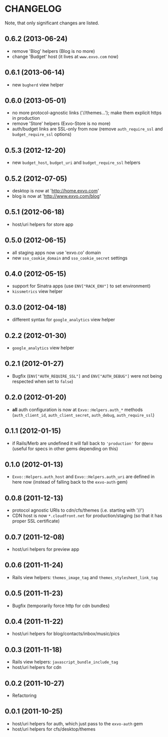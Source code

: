 # CHANGELOG

Note, that only significant changes are listed.

## 0.6.2 (2013-06-24)

* remove 'Blog' helpers (Blog is no more)
* change 'Budget' host (it lives at `www.exvo.com` now)


## 0.6.1 (2013-06-14)

* new `bugherd` view helper


## 0.6.0 (2013-05-01)

* no more protocol-agnostic links ('//themes...'); make them explicit https in production
* remove 'Store' helpers (Exvo-Store is no more)
* auth/budget links are SSL-only from now (remove `auth_require_ssl` and `budget_require_ssl` options)


## 0.5.3 (2012-12-20)

* new `budget_host`, `budget_uri` and `budget_require_ssl` helpers


## 0.5.2 (2012-07-05)

* desktop is now at 'http://home.exvo.com'
* blog is now at 'http://www.exvo.com/blog'


## 0.5.1 (2012-06-18)

* host/uri helpers for store app


## 0.5.0 (2012-06-15)

* all staging apps now use 'exvo.co' domain
* new `sso_cookie_domain` and `sso_cookie_secret` settings


## 0.4.0 (2012-05-15)

* support for Sinatra apps (use `ENV["RACK_ENV"]` to set environment)
* `kissmetrics` view helper


## 0.3.0 (2012-04-18)

* different syntax for `google_analytics` view helper


## 0.2.2 (2012-01-30)

* `google_analytics` view helper


## 0.2.1 (2012-01-27)

* Bugfix (`ENV["AUTH_REQUIRE_SSL"]` and `ENV["AUTH_DEBUG"]` were not being respected when set to `false`)


## 0.2.0 (2012-01-20)

* **all** auth configuration is now at `Exvo::Helpers.auth_*` methods (`auth_client_id`, `auth_client_secret`, `auth_debug`, `auth_require_ssl`)


## 0.1.1 (2012-01-15)

* if Rails/Merb are undefined it will fall back to `'production'` for `@@env` (useful for specs in other gems depending on this)


## 0.1.0 (2012-01-13)

* `Exvo::Helpers.auth_host` and `Exvo::Helpers.auth_uri` are defined in here now (instead of falling back to the `exvo-auth` gem)


## 0.0.8 (2011-12-13)

* protocol agnostic URIs to cdn/cfs/themes (i.e. starting with '//')
* CDN host is now `*.cloudfront.net` for production/staging (so that it has proper SSL certificate)


## 0.0.7 (2011-12-08)

* host/uri helpers for preview app


## 0.0.6 (2011-11-24)

* Rails view helpers: `themes_image_tag` and `themes_stylesheet_link_tag`


## 0.0.5 (2011-11-23)

* Bugfix (temporarily force http for cdn bundles)


## 0.0.4 (2011-11-22)

* host/uri helpers for blog/contacts/inbox/music/pics


## 0.0.3 (2011-11-18)

* Rails view helpers: `javascript_bundle_include_tag`
* host/uri helpers for cdn


## 0.0.2 (2011-10-27)

* Refactoring


## 0.0.1 (2011-10-25)

* host/uri helpers for auth, which just pass to the `exvo-auth` gem
* host/uri helpers for cfs/desktop/themes
